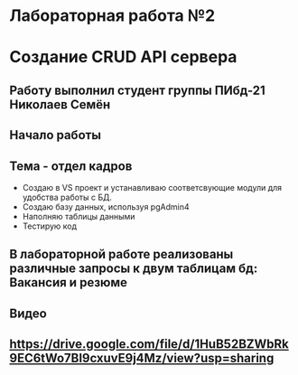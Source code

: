 # Лабораторная работа №2
# Создание CRUD API сервера

## Работу выполнил студент группы ПИбд-21 Николаев Семён

## Начало работы

## Тема - отдел кадров

* Создаю в VS проект и устанавливаю соответсвующие модули для удобства работы с БД.
* Создаю базу данных, используя pgAdmin4 
* Наполняю таблицы данными
* Тестирую код

## В лабораторной работе реализованы различные запросы к двум таблицам бд: Вакансия и резюме

## Видео

## https://drive.google.com/file/d/1HuB52BZWbRk9EC6tWo7BI9cxuvE9j4Mz/view?usp=sharing